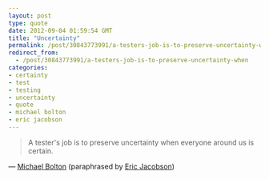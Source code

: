 ```yaml
---
layout: post
type: quote
date: 2012-09-04 01:59:54 GMT
title: "Uncertainty"
permalink: /post/30843773991/a-testers-job-is-to-preserve-uncertainty-when
redirect_from: 
  - /post/30843773991/a-testers-job-is-to-preserve-uncertainty-when
categories:
- certainty
- test
- testing
- uncertainty
- quote
- michael bolton
- eric jacobson
---
```

<blockquote>A tester's job is to preserve uncertainty when everyone around us is certain.</blockquote>
<p>— <a href="http://www.developsense.com/blog/">Michael Bolton</a> (paraphrased by <a href="http://www.testthisblog.com/2012/08/critical-thinking-for-testers-with.html">Eric Jacobson</a>)</p>